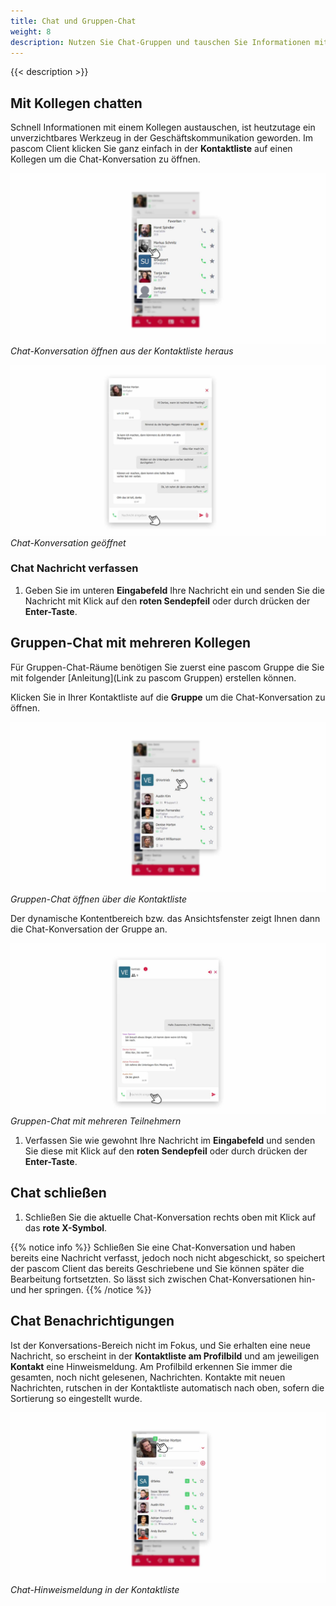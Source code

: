 ```yaml
---
title: Chat und Gruppen-Chat
weight: 8
description: Nutzen Sie Chat-Gruppen und tauschen Sie Informationen mit Kollegen aus.
---
```

 
{{< description >}}


## Mit Kollegen chatten

Schnell Informationen mit einem Kollegen austauschen, ist heutzutage ein unverzichtbares Werkzeug in der Geschäftskommunikation geworden. Im pascom Client klicken Sie ganz einfach in der **Kontaktliste** auf einen Kollegen um die Chat-Konversation zu öffnen.

![Chat öffnen aus der Kontaktliste](chat_open_contactlist.jpg)
*Chat-Konversation öffnen aus der Kontaktliste heraus*
</br>



![Chat-Konversation](chat_single.de.jpg)
*Chat-Konversation geöffnet*
</br>

### Chat Nachricht verfassen

1. Geben Sie im unteren **Eingabefeld** Ihre Nachricht ein und senden Sie die Nachricht mit Klick auf den **roten Sendepfeil** oder durch drücken der **Enter-Taste**.

## Gruppen-Chat mit mehreren Kollegen

Für Gruppen-Chat-Räume benötigen Sie zuerst eine pascom Gruppe die Sie mit folgender [Anleitung](Link zu pascom Gruppen) erstellen können.

Klicken Sie in Ihrer Kontaktliste auf die **Gruppe** um die Chat-Konversation zu öffnen.

![Gruppen Chat öffnen](groupchat_open_contactlist.de.jpg)
*Gruppen-Chat öffnen über die Kontaktliste*
</br>

Der dynamische Kontentbereich bzw. das Ansichtsfenster zeigt Ihnen dann die Chat-Konversation der Gruppe an.

![Gruppen Chat geöffnet](chat_group.de.jpg)
*Gruppen-Chat mit mehreren Teilnehmern*
</br>

1. Verfassen Sie wie gewohnt Ihre Nachricht im **Eingabefeld** und senden Sie diese mit Klick auf den **roten Sendepfeil** oder durch drücken der **Enter-Taste**.

## Chat schließen

1. Schließen Sie die aktuelle Chat-Konversation rechts oben mit Klick auf das **rote X-Symbol**. 

{{% notice info %}}
Schließen Sie eine Chat-Konversation und haben bereits eine Nachricht verfasst, jedoch noch nicht abgeschickt, so speichert der pascom Client das bereits Geschriebene und Sie können später die Bearbeitung fortsetzten. So lässt sich zwischen Chat-Konversationen hin-und her springen.
{{% /notice %}}

## Chat Benachrichtigungen

Ist der Konversations-Bereich nicht im Fokus, und Sie erhalten eine neue Nachricht, so erscheint in der **Kontaktliste am Profilbild** und am jeweiligen **Kontakt** eine Hinweismeldung. Am Profilbild erkennen Sie immer die gesamten, noch nicht gelesenen, Nachrichten. Kontakte mit neuen Nachrichten, rutschen in der Kontaktliste automatisch nach oben, sofern die Sortierung so eingestellt wurde.

![Chat Hinweismeldung in der Kontaktliste](chat_notification.jpg)
*Chat-Hinweismeldung in der Kontaktliste*
</br>




